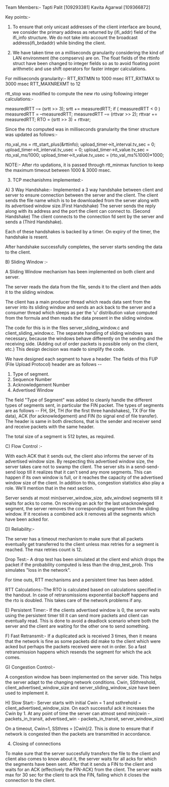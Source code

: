 Team Members:-
Tapti Palit [109293381]
Kavita Agarwal [109366872]

Key points:-

1) To ensure that only unicast addresses of the client interface are bound, we consider the primary address as returned by (ifi_addr) field of
the ifi_info structure. We do not take into account the broadcast address(ifi_brdaddr) while binding the client.

2) We have taken time on a milliseconds granularity considering the kind of LAN environment (the compservs) are on.
The float fields of the rttinfo struct have been changed to integer fields so as to avoid floating point arithmetic
and use shift operators for faster integer calculations.

For milliseconds granularity:-
RTT_RXTMIN   to 1000 msec
RTT_RXTMAX  to 3000 msec
RTT_MAXNREXMT  to 12

rtt_stop was modified to compute the new rto using following integer calculations:-

measuredRTT –= (srtt >> 3);
srtt += measuredRTT;
if ( measuredRTT < 0 )
measuredRTT = –measuredRTT;
measuredRTT –= (rttvar >> 2);
rttvar += measuredRTT;
RTO = (srtt >> 3) + rttvar;

Since the rto computed was in milliseconds granularity the timer structure was updated as follows:-

rto_val_ms = rtt_start_plus(&rttinfo);
upload_timer->it_interval.tv_sec = 0;
upload_timer->it_interval.tv_usec = 0;
upload_timer->it_value.tv_sec = rto_val_ms/1000;
upload_timer->it_value.tv_usec = (rto_val_ms%1000)*1000;

NOTE:- After rto updations, it is passed through rtt_minmax function to keep the maximum timeout between 1000 & 3000 msec.

3) TCP mechanishms implemented:-

A) 3 Way Handshake:-
Implemented a 3 way handshake between client and server to ensure connection between the server and the client.
The client sends the file name which is to be downloaded from the server along with its advertised window size.(First Handshake)
The server sends the reply along with its address and the port the client can connect to. (Second Handshake)
The client connects to the connection fd sent by the server and sends a (Third Handshake).

Each of these handshakes is backed by a timer. On expiry of the timer, the handshake is resent.

After handshake successfully completes, the server starts sending the data to the client.

B) Sliding Window :-

A Sliding Window mechanism has been implemented on both client and server. 

The server reads the data from the file, sends it to the client and then adds it to the sliding window.

The client has a main producer thread which reads data sent from the server into its sliding window and sends an ack back to the server and a consumer thread which sleeps as per the 'u' distribution value computed from the formula and then reads the data present in the sliding window.

The code for this is in the files server_sliding_window.c and client_sliding_window.c. The separate handling of sliding windows was necessary, because the windows behave differently on the sending and the receiving side. (Adding out of order packets is possible only on the client, etc.) This design decision was made to simplify the code.
 
We have designed each segment to have a header. The fields of this FUP (File Upload Protocol) header are as follows --
1. Type of segment.
2. Sequence Number
3. Acknowledgement Number
4. Advertised Window

The field "Type of Segment" was added to cleanly handle the different types of segments sent, in particular the FIN packet. The types of segments are as follows -- FH, SH, TH (for the first three handshakes), TX (For file data), ACK (for acknowledgement) and FIN (to signal end of file transfer). The header is same in both directions, that is the sender and receiver send and receive packets with the same header.

The total size of a segment is 512 bytes, as required.

C) Flow Control :-

With each ACK that it sends out, the client also informs the server of its advertised window size. By respecting this advertised window size, the server takes care not to swamp the client. The server sits in a send-send-send loop till it realizes that it can't send any more segments. This can happen if its own window is full, or it reaches the capacity of the advertised window size of the client. In addition to this, congestion statistics also play a role. We'll mention that in the next section.

Server sends at most min(server_window_size, adv_window) segments till it waits for acks to come. On receiving an ack for the last unacknowleged segment, the server removes the corresponding segment from the sliding window. If it receives a combined ack it removes all the segments which have been acked for.


D) Reliability:-

The server has a timeout mechanism to make sure that all packets eventually get transferred to the client unless max retries for a segment is reached. The max retries count is 12.


Drop Test:- A drop test has been simulated at the client end which drops the packet if the probability computed is less
than the drop_test_prob. This simulates "loss in the network". 

For time outs, RTT mechanisms and a persistent timer has been added.

RTT Calculations:-The RTO is calculated based on calculations specified in the handout. In case of retransmissions exponential backoff happens and the rto is doubled. This takes care of the network problems if any.

E) Persistent Timer:-
If the clients advertised window is 0, the server waits using the persistent timer till it can send more packets and client 
can eventually read. This is done to avoid a deadlock scenario where both the server and the client are waiting for the other one to send something.

F) Fast Retransmit:- If a duplicated ack is received 3 times, then it means that the network is fine as some packets did make to the 
client which were acked but perhaps the packets received were not in order. So a fast retransmission happens which resends the 
segment for which the ack comes.

G) Congestion Control:-

A congestion window has been implemented on the server side. This helps the server adapt to the changing network conditions.
Cwin, SSthreshold, client_advertised_window_size and server_sliding_window_size have been used to implement it.

H) Slow Start:-
Server starts with initial Cwin = 1 and ssthrehold = client_advertised_window_size.
On each successful ack it increases the Cwin by 1.
At any point of time the server can atmost send min(cwin - packets_in_transit, advertised_win - packets_in_transit, server_window_size)

On a timeout, Cwin=1, SSthres = [Cwin]/2. This is done to ensure that if network is congested then the packets are transmitted in 
accordance.

4) Closing of connections

To make sure that the server succesfully transfers the file to the client and client also comes to know about it, 
the server waits for all acks for which the segments have been sent. After that it sends a FIN to the client and waits 
for an ACK (effectively the FIN-ACK) from the client. The server waits max for 30 sec for the client to ack the FIN, failing which it closes the connection to the client.